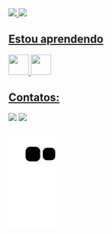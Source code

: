 


<div>
<a href="https://github.com/DaNzz32">
<img height="180em" src="https://github-readme-stats.vercel.app/api/top-langs/?username=DaNzz32&layout=compact&langs_count=7&theme=dracula"/>
<img height="180em" src="https://github-readme-stats.vercel.app/api?username=DaNzz32&show_icons=true&theme=dracula&include_all_commits=true&count_private=true"/>
</div>
  
## Estou aprendendo

<img src="https://cdn.jsdelivr.net/gh/devicons/devicon/icons/java/java-original.svg" width="40" height="40" /> <img src="https://cdn.jsdelivr.net/gh/devicons/devicon/icons/linux/linux-original.svg" width="40" height="40"/>
  ## Contatos:
  <div>
<a href="https://instagram.com/danilosm15" target="_blank"><img src="https://img.shields.io/badge/-Instagram-%23E4405F?style=for-the-badge&logo=instagram&logoColor=white" target="_blank"></a>
<a href = "mailto:danilosm721@gmail.com"><img src="https://img.shields.io/badge/Gmail-D14836?style=for-the-badge&logo=gmail&logoColor=white" target="_blank"></a>
</div>
  
![Snake animation](https://github.com/DaNzz32/DaNzz32/blob/output/github-contribution-grid-snake.svg)
